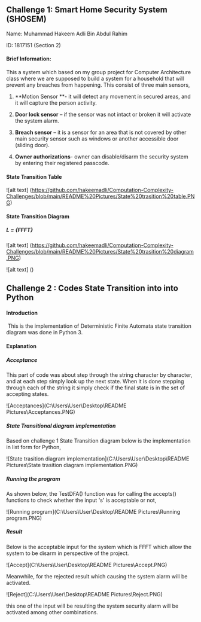 ## **Challenge 1: Smart Home Security System (SHOSEM)**

Name: Muhammad Hakeem Adli Bin Abdul Rahim 

ID: 1817151 (Section 2)

#### **Brief Information:**

This a system which based on my group project for Computer Architecture class where we are supposed to build a system for a household that will prevent any breaches from happening. This consist of three main sensors,

1. **Motion Sensor **- it will detect any movement in secured areas, and it will capture the person activity.

2. **Door lock sensor** – if the sensor was not intact or broken it will activate the system alarm.

3. **Breach sensor** – it is a sensor for an area that is not covered by other main security sensor such as windows or another accessible door (sliding door).

4. **Owner authorizations**- owner can disable/disarm the security system by entering their registered passcode.

#### **State Transition Table**

![alt text] (https://github.com/hakeemadli/Computation-Complexity-Challenges/blob/main/README%20Pictures/State%20trasition%20table.PNG)

#### **State Transition Diagram**

##### L = {FFFT}

![alt text] (https://github.com/hakeemadli/Computation-Complexity-Challenges/blob/main/README%20Pictures/State%20trasition%20diagram.PNG)

![alt text] ()

## Challenge 2 : Codes State Transition into into Python



#### Introduction

​	This is  the implementation of Deterministic Finite Automata state transition diagram was done in Python 3.

#### Explanation

##### Acceptance

This part of code was about step through the string character by character, and at each step simply look up the next state. When it is done stepping through each of the string it simply check if the final state is in the set of accepting states.

![Acceptances](C:\Users\User\Desktop\README Pictures\Acceptances.PNG)





##### State Transitional diagram implementation

Based on challenge 1 State Transition diagram below is the implementation in list form for Python,

![State trasition diagram implementation](C:\Users\User\Desktop\README Pictures\State trasition diagram implementation.PNG)



##### Running the program

As shown below, the TestDFA() function was for calling the accepts() functions to check whether the input 's' is acceptable or not,

![Running program](C:\Users\User\Desktop\README Pictures\Running program.PNG)



##### Result

Below is the acceptable input for the system which is FFFT which allow the system to be disarm in perspective of the project.

![Accept](C:\Users\User\Desktop\README Pictures\Accept.PNG)

Meanwhile, for the rejected result which causing the system alarm will be activated.

![Reject](C:\Users\User\Desktop\README Pictures\Reject.PNG)

this one of the input will be resulting the system security alarm will be activated among other combinations.
